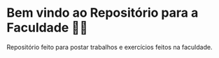 # Bem vindo ao Repositório para a Faculdade 🧙‍♂️

Repositório feito para postar trabalhos e exercícios feitos na faculdade.
